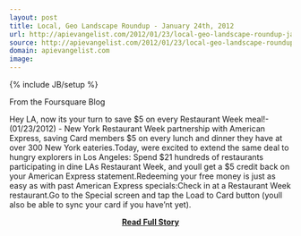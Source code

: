 ```yaml
---
layout: post
title: Local, Geo Landscape Roundup - January 24th, 2012
url: http://apievangelist.com/2012/01/23/local-geo-landscape-roundup-january-24th-2012/
source: http://apievangelist.com/2012/01/23/local-geo-landscape-roundup-january-24th-2012/
domain: apievangelist.com
image: 
---
```

{% include JB/setup %}<p>From the Foursquare Blog

Hey LA, now its your turn to save $5 on every Restaurant Week meal!- (01/23/2012) - New York Restaurant Week partnership with American Express, saving Card members $5 on every lunch and dinner they have at over 300 New York eateries.Today, were excited to extend the same deal to hungry explorers in Los Angeles: Spend $21 hundreds of restaurants participating in dine LAs Restaurant Week, and youll get a $5 credit back on your American Express statement.Redeeming your free money is just as easy as with past American Express specials:Check in at a Restaurant Week restaurant.Go to the Special screen and tap the Load to Card button (youll also be able to sync your card if you have&rsquo;nt yet).</p>
<center><p><a href="http://apievangelist.com/2012/01/23/local-geo-landscape-roundup-january-24th-2012/" style='padding:25px; font-sze:18px; font-weight: bold;'>Read Full Story</a></p></center>
